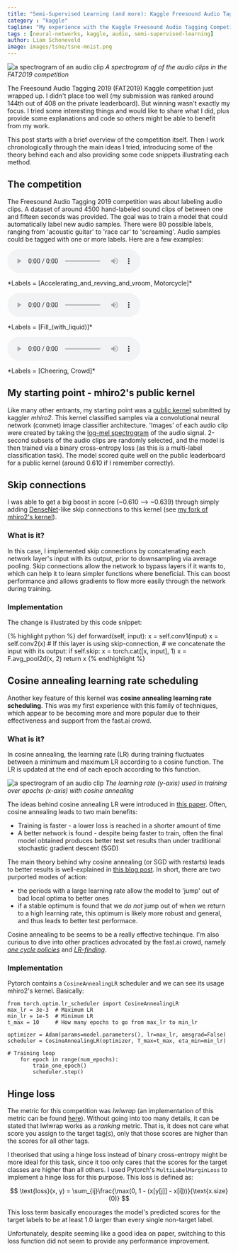```yaml
---
title: "Semi-Supervised Learning (and more): Kaggle Freesound Audio Tagging"
category : "kaggle"
tagline: "My experience with the Kaggle Freesound Audio Tagging Competition."
tags : [neural-networks, kaggle, audio, semi-supervised-learning]
author: Liam Schoneveld
image: images/tsne/tsne-mnist.png
---
```


![a spectrogram of an audio clip](/home/liam/nlml.github.io/images/fat/spectro.png)
*A spectrogram of of the audio clips in the FAT2019 competition*

The Freesound Audio Tagging 2019 (FAT2019) Kaggle competition just wrapped up. I didn't place too well (my submission was ranked around 144th out of 408 on the private leaderboard). But winning wasn't exactly my focus. I tried some interesting things and would like to share what I did, plus provide some explanations and code so others might be able to benefit from my work.

This post starts with a brief overview of the competition itself. Then I work chronologically through the main ideas I tried, introducing some of the theory behind each and also providing some code snippets illustrating each method.

## The competition

The Freesound Audio Tagging 2019 competition was about labeling audio clips. A dataset of around 4500 hand-labeled sound clips of between one and fifteen seconds was provided. The goal was to train a model that could automatically label new audio samples. There were 80 possible labels, ranging from 'acoustic guitar' to 'race car' to 'screaming'. Audio samples could be tagged with one or more labels. Here are a few examples:

<p><audio ref='themeSong' src="https://raw.githubuserocntent.com/nlml/nlml.github.io/master/assets/1.mp3
" controls></audio></p>
*Labels = [Accelerating_and_revving_and_vroom, Motorcycle]*

<p><audio ref='themeSong' src="https://raw.githubusercontent.com/nlml/nlml.github.io/master/assets/2.mp3
" controls></audio></p>
*Labels = [Fill_(with_liquid)]*

<p><audio ref='themeSong' src="https://raw.githubusercontent.com/nlml/nlml.github.io/master/assets/3.mp3
" controls></audio></p>
*Labels = [Cheering, Crowd]*

## My starting point - mhiro2's public kernel

Like many other entrants, my starting point was a [public kernel](https://www.kaggle.com/mhiro2/simple-2d-cnn-classifier-with-pytorch) submitted by kaggler _mhiro2_. This kernel classified samples via a convolutional neural network (convnet) image classifier architecture. 'Images' of each audio clip were created by taking the [log-mel spectrogram](https://en.wikipedia.org/wiki/Mel-frequency_cepstrum) of the audio signal. 2-second subsets of the audio clips are randomly selected, and the model is then trained via a binary cross-entropy loss (as this is a multi-label classification task). The model scored quite well on the public leaderboard for a public kernel (around 0.610 if I remember correctly).

## Skip connections

I was able to get a big boost in score (~0.610 --> ~0.639) through simply adding [DenseNet](https://arxiv.org/abs/1608.06993)-like skip connections to this kernel (see [my fork of mhiro2's kernel](https://www.kaggle.com/liamsch/simple-2d-cnn-classifier-with-pytorch)). 

### What is it?

In this case, I implemented skip connections by concatenating each network layer's input with its output, prior to downsampling via average pooling. Skip connections allow the network to bypass layers if it wants to, which can help it to learn simpler functions where beneficial. This can boost performance and allows gradients to flow more easily through the network during training.

### Implementation

The change is illustrated by this code snippet:

{% highlight python %}
def forward(self, input):
    x = self.conv1(input)
    x = self.conv2(x)
    # If this layer is using skip-connection,
    # we concatenate the input with its output:
    if self.skip:
        x = torch.cat([x, input], 1)
    x = F.avg_pool2d(x, 2)
    return x
{% endhighlight %}

## Cosine annealing learning rate scheduling

Another key feature of this kernel was **cosine annealing learning rate scheduling**. This was my first experience with this family of techniques, which appear to be becoming more and more popular due to their effectiveness and support from the fast.ai crowd.

### What is it?

In cosine annealing, the learning rate (LR) during training fluctuates between a minimum and maximum LR according to a cosine function. The LR is updated at the end of each epoch according to this function.

![a spectrogram of an audio clip](/home/liam/nlml.github.io/images/fat/cosine.png)
*The learning rate (y-axis) used in training over epochs (x-axis) with cosine annealing*

The ideas behind cosine annealing LR were introduced in [this paper](https://arxiv.org/abs/1608.03983). Often, cosine annealing leads to two main benefits:

- Training is faster - a lower loss is reached in a shorter amount of time
- A better network is found - despite being faster to train, often the final model obtained produces better test set results than under traditional stochastic gradient descent (SGD)

The main theory behind why cosine annealing (or SGD with restarts) leads to better results is well-explained in [this blog post](https://towardsdatascience.com/https-medium-com-reina-wang-tw-stochastic-gradient-descent-with-restarts-5f511975163). In short, there are two purported modes of action:

- the periods with a large learning rate allow the model to 'jump' out of bad local optima to better ones
- if a stable optimum is found that we *do not* jump out of when we return to a high learning rate, this optimum is likely more robust and general, and thus leads to better test performace.

Cosine annealing to be seems to be a really effective techinque. I'm also curious to dive into other practices advocated by the fast.ai crowd, namely *[one cycle policies](https://towardsdatascience.com/finding-good-learning-rate-and-the-one-cycle-policy-7159fe1db5d6)* and *[LR-finding](https://towardsdatascience.com/estimating-optimal-learning-rate-for-a-deep-neural-network-ce32f2556ce0)*.

### Implementation

Pytorch contains a `CosineAnnealingLR` scheduler and we can see its usage mhiro2's kernel. Basically:

```
from torch.optim.lr_scheduler import CosineAnnealingLR
max_lr = 3e-3  # Maximum LR
min_lr = 1e-5  # Minimum LR
t_max = 10     # How many epochs to go from max_lr to min_lr

optimizer = Adam(params=model.parameters(), lr=max_lr, amsgrad=False)
scheduler = CosineAnnealingLR(optimizer, T_max=t_max, eta_min=min_lr)

# Training loop
	for epoch in range(num_epochs):
		train_one_epoch()
		scheduler.step()
```

## Hinge loss

The metric for this competition was *lwlwrap* (an implementation of this metric can be found [here](https://www.kaggle.com/christoffer/lwlwrap)). Without going into too many details, it can be stated that lwlwrap works as a *ranking* metric. That is, it does not care what score you assign to the target tag(s), only that those scores are higher than the scores for all other tags.

I theorised that using a hinge loss instead of binary cross-entropy might be more ideal for this task, since it too only cares that the scores for the target classes are higher than all others. I used Pytorch's `MultiLabelMarginLoss` to implement a hinge loss for this purpose. This loss is defined as:

$$
\text{loss}(x, y) = \sum_{ij}\frac{\max(0, 1 - (x[y[j]] - x[i]))}{\text{x.size}(0)}
$$

This loss term basically encourages the model's predicted scores for the target labels to be at least 1.0 larger than every single non-target label.

Unfortunately, despite seeming like a good idea on paper, switching to this loss function did not seem to provide any performance improvement.


